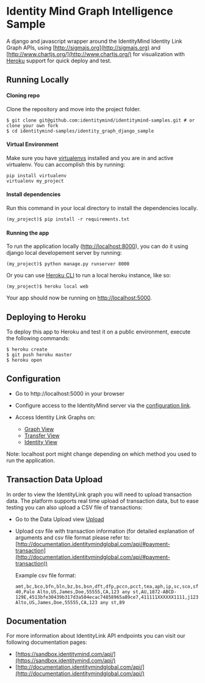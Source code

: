# Identity Mind Graph Intelligence Sample
A django and javascript wrapper around the IdentityMind Identity Link Graph APIs, using [http://sigmajs.org](http://sigmajs.org) and [http://www.chartjs.org/](http://www.chartjs.org/) for visualization with [Heroku](https://www.heroku.com/) support for quick deploy and test.

## Running Locally

#### Cloning repo
Clone the repository and move into the project folder.
```
$ git clone git@github.com:identitymind/identitymind-samples.git # or clone your own fork
$ cd identitymind-samples/identity_graph_django_sample
```

#### Virtual Environment
Make sure you have [virtualenvs](https://python-guide-pt-br.readthedocs.io/en/latest/dev/virtualenvs/) installed and you are in and active virtualenv. You can accomplish this by running:

```
pip install virtualenv
virtualenv my_project
```


#### Install dependencies
Run this command in your local directory to install the dependencies locally.
```
(my_project)$ pip install -r requirements.txt
```

#### Running the app
To run the application locally ([http://localhost:8000](http://localhost:8000)), you can do it using django local developement server by running:
```
(my_project)$ python manage.py runserver 8000
```

Or you can use [Heroku CLI](https://devcenter.heroku.com/articles/heroku-cli) to run a local heroku instance, like so:
```
(my_project)$ heroku local web
```
Your app should now be running on [http://localhost:5000](http://localhost:5000).

## Deploying to Heroku
To deploy this app to Heroku and test it on a public environment, execute the following commands:

```
$ heroku create
$ git push heroku master
$ heroku open
```

## Configuration
* Go to http://localhost:5000 in your browser
* Configure access to the IdentityMind server via the [configuration link](http://localhost:5000/im/config).

* Access Identity Link Graphs on:
    * [Graph View](http://localhost:5000/graph.html)
    * [Transfer View](http://localhost:5000/transfers.html)
    * [Identity View](http://localhost:5000/identity.html)

Note: localhost port might change depending on which method you used to run the application.

## Transaction Data Upload
In order to view the IdentityLink graph you will need to upload transaction data.  The platform supports real time upload of transaction data, but to ease testing you can also upload a CSV file of transactions:

* Go to the Data Upload view [Upload](http://localhost:5000/upload.html)
* Upload csv file with transaction information (for detailed explanation of arguments and csv file format please refer to: [http://documentation.identitymindglobal.com/api/#payment-transaction](http://documentation.identitymindglobal.com/api/#payment-transaction))
    
    Example csv file format:
    ```
    amt,bc,bco,bfn,bln,bz,bs,bsn,dft,dfp,pccn,pcct,tea,aph,ip,sc,sco,sfn,sln,sz,ss,ssn,tid
    40,Palo Alto,US,James,Doe,55555,CA,123 any st,AU,1872-ABCD-129E,4513bfe30439b317d3a504ecac74858965a89ce7,411111XXXXXX1111,j1234@mail.com,6505551234,10.1.2.3,Palo Alto,US,James,Doe,55555,CA,123 any st,89
    ```

## Documentation
For more information about IdentityLink API endpoints you can visit our following documentation pages:
* [https://sandbox.identitymind.com/api/](https://sandbox.identitymind.com/api/)
* [http://documentation.identitymindglobal.com/api/](http://documentation.identitymindglobal.com/api/)
